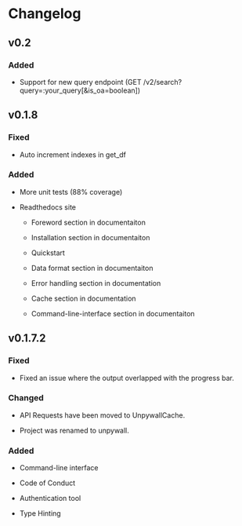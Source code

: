 # Changelog

## v0.2

### Added

- Support for new query endpoint (GET /v2/search?query=:your_query[&is_oa=boolean])

## v0.1.8

### Fixed

- Auto increment indexes in get_df

### Added

- More unit tests (88% coverage)

- Readthedocs site

  - Foreword section in documentaiton

  - Installation section in documentaiton

  - Quickstart

  - Data format section in documentaiton

  - Error handling section in documentation

  - Cache section in documentation

  - Command-line-interface section in documentaiton

## v0.1.7.2

### Fixed

- Fixed an issue where the output overlapped with the progress bar.

### Changed

- API Requests have been moved to UnpywallCache.

- Project was renamed to unpywall.

### Added

- Command-line interface

- Code of Conduct

- Authentication tool

- Type Hinting
